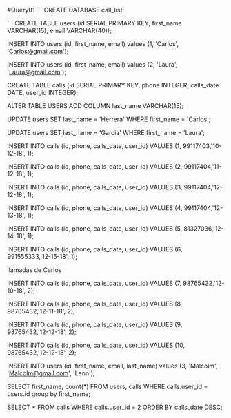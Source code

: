 #Query01
´´´
CREATE DATABASE call_list;

´´´
CREATE TABLE users (id SERIAL PRIMARY KEY, first_name VARCHAR(15), email VARCHAR(40));

INSERT INTO users (id, first_name, email) values (1, 'Carlos', 'Carlos@gmail.com');


INSERT INTO users (id, first_name, email) values (2, 'Laura', 'Laura@gmail.com');

CREATE TABLE calls (id SERIAL PRIMARY KEY, phone INTEGER, calls_date DATE, user_id INTEGER);


ALTER TABLE USERS ADD COLUMN last_name VARCHAR(15);

UPDATE users SET last_name = 'Herrera' WHERE first_name = 'Carlos';


UPDATE users SET last_name = 'Garcia' WHERE first_name = 'Laura';


INSERT INTO calls (id, phone, calls_date, user_id)
    VALUES (1, 99117403,'10-12-18', 1);

INSERT INTO calls (id, phone, calls_date, user_id)
VALUES (2, 99117404,'11-12-18', 1);

INSERT INTO calls (id, phone, calls_date, user_id)
VALUES (3, 99117404,'12-12-18', 1);

INSERT INTO calls (id, phone, calls_date, user_id)
VALUES (4, 99117404,'12-13-18', 1);

INSERT INTO calls (id, phone, calls_date, user_id)
VALUES (5, 81327036,'12-14-18', 1);

INSERT INTO calls (id, phone, calls_date, user_id)
VALUES (6, 991555333,'12-15-18', 1);


llamadas de Carlos

INSERT INTO calls (id, phone, calls_date, user_id)
VALUES (7, 98765432,'12-10-18', 2);

INSERT INTO calls (id, phone, calls_date, user_id)
VALUES (8, 98765432,'12-11-18', 2);

INSERT INTO calls (id, phone, calls_date, user_id)
VALUES (9, 98765432,'12-12-18', 2);

INSERT INTO calls (id, phone, calls_date, user_id)
VALUES (10, 98765432,'12-12-18', 2);


INSERT INTO users (id, first_name, email, last_name) values (3, 'Malcolm', 'Malcolm@gmail.com', 'Lenn');


SELECT first_name, count(*) FROM users, calls WHERE calls.user_id = users.id group by first_name;


SELECT * FROM calls WHERE calls.user_id = 2 ORDER BY calls_date DESC;

